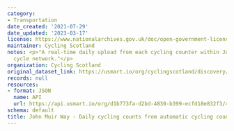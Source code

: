 ```yaml
---
category:
- Transportation
date_created: '2021-07-29'
date_updated: '2023-03-17'
license: https://www.nationalarchives.gov.uk/doc/open-government-licence/version/3/
maintainer: Cycling Scotland
notes: <p>"A real-time daily upload from each cycling counter within John Muir Way's
  cycle network."</p>
organization: Cycling Scotland
original_dataset_link: https://usmart.io/org/cyclingscotland/discovery/discovery-view-detail/80b5351e-5280-426d-a8ae-5af79ad2afbb
records: null
resources:
- format: JSON
  name: API
  url: https://api.usmart.io/org/d1b773fa-d2bd-4830-b399-ecfd18e832f3/4709d578-f2b6-4584-b8e2-4512c5936f65/1/urql
schema: default
title: John Muir Way - Daily cycling counts from automatic cycling counters
---
```

